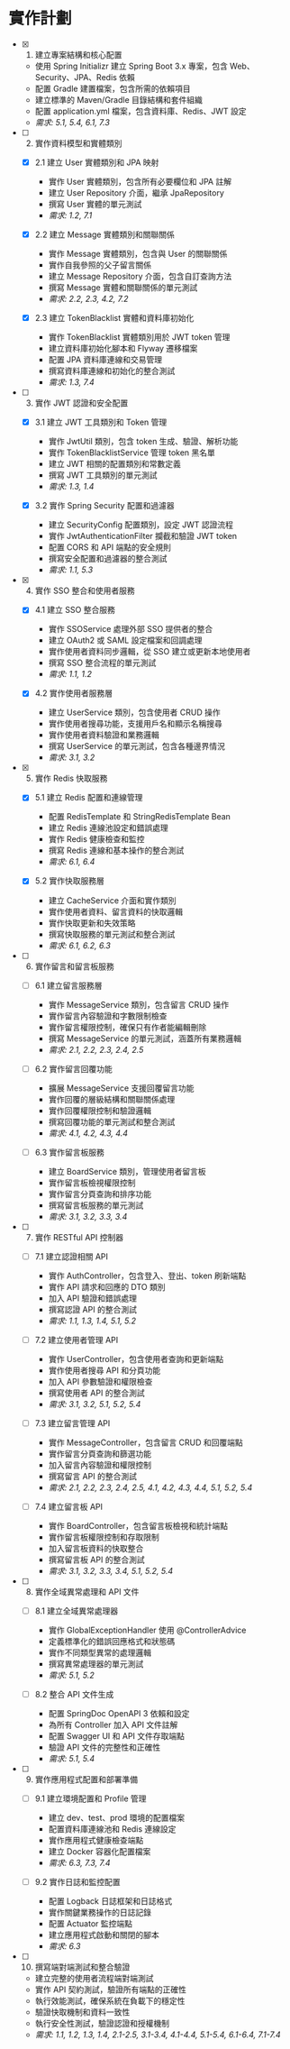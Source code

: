 # 實作計劃

- [x] 1. 建立專案結構和核心配置
  - 使用 Spring Initializr 建立 Spring Boot 3.x 專案，包含 Web、Security、JPA、Redis 依賴
  - 配置 Gradle 建置檔案，包含所需的依賴項目
  - 建立標準的 Maven/Gradle 目錄結構和套件組織
  - 配置 application.yml 檔案，包含資料庫、Redis、JWT 設定
  - _需求: 5.1, 5.4, 6.1, 7.3_

- [ ] 2. 實作資料模型和實體類別
  - [x] 2.1 建立 User 實體類別和 JPA 映射
    - 實作 User 實體類別，包含所有必要欄位和 JPA 註解
    - 建立 User Repository 介面，繼承 JpaRepository
    - 撰寫 User 實體的單元測試
    - _需求: 1.2, 7.1_

  - [x] 2.2 建立 Message 實體類別和關聯關係
    - 實作 Message 實體類別，包含與 User 的關聯關係
    - 實作自我參照的父子留言關係
    - 建立 Message Repository 介面，包含自訂查詢方法
    - 撰寫 Message 實體和關聯關係的單元測試
    - _需求: 2.2, 2.3, 4.2, 7.2_

  - [x] 2.3 建立 TokenBlacklist 實體和資料庫初始化
    - 實作 TokenBlacklist 實體類別用於 JWT token 管理
    - 建立資料庫初始化腳本和 Flyway 遷移檔案
    - 配置 JPA 資料庫連線和交易管理
    - 撰寫資料庫連線和初始化的整合測試
    - _需求: 1.3, 7.4_

- [ ] 3. 實作 JWT 認證和安全配置
  - [x] 3.1 建立 JWT 工具類別和 Token 管理
    - 實作 JwtUtil 類別，包含 token 生成、驗證、解析功能
    - 實作 TokenBlacklistService 管理 token 黑名單
    - 建立 JWT 相關的配置類別和常數定義
    - 撰寫 JWT 工具類別的單元測試
    - _需求: 1.3, 1.4_

  - [x] 3.2 實作 Spring Security 配置和過濾器
    - 建立 SecurityConfig 配置類別，設定 JWT 認證流程
    - 實作 JwtAuthenticationFilter 攔截和驗證 JWT token
    - 配置 CORS 和 API 端點的安全規則
    - 撰寫安全配置和過濾器的整合測試
    - _需求: 1.1, 5.3_

- [x] 4. 實作 SSO 整合和使用者服務
  - [x] 4.1 建立 SSO 整合服務
    - 實作 SSOService 處理外部 SSO 提供者的整合
    - 建立 OAuth2 或 SAML 設定檔案和回調處理
    - 實作使用者資料同步邏輯，從 SSO 建立或更新本地使用者
    - 撰寫 SSO 整合流程的單元測試
    - _需求: 1.1, 1.2_

  - [x] 4.2 實作使用者服務層
    - 建立 UserService 類別，包含使用者 CRUD 操作
    - 實作使用者搜尋功能，支援用戶名和顯示名稱搜尋
    - 實作使用者資料驗證和業務邏輯
    - 撰寫 UserService 的單元測試，包含各種邊界情況
    - _需求: 3.1, 3.2_

- [x] 5. 實作 Redis 快取服務
  - [x] 5.1 建立 Redis 配置和連線管理
    - 配置 RedisTemplate 和 StringRedisTemplate Bean
    - 建立 Redis 連線池設定和錯誤處理
    - 實作 Redis 健康檢查和監控
    - 撰寫 Redis 連線和基本操作的整合測試
    - _需求: 6.1, 6.4_

  - [x] 5.2 實作快取服務層
    - 建立 CacheService 介面和實作類別
    - 實作使用者資料、留言資料的快取邏輯
    - 實作快取更新和失效策略
    - 撰寫快取服務的單元測試和整合測試
    - _需求: 6.1, 6.2, 6.3_

- [ ] 6. 實作留言和留言板服務
  - [ ] 6.1 建立留言服務層
    - 實作 MessageService 類別，包含留言 CRUD 操作
    - 實作留言內容驗證和字數限制檢查
    - 實作留言權限控制，確保只有作者能編輯刪除
    - 撰寫 MessageService 的單元測試，涵蓋所有業務邏輯
    - _需求: 2.1, 2.2, 2.3, 2.4, 2.5_

  - [ ] 6.2 實作留言回覆功能
    - 擴展 MessageService 支援回覆留言功能
    - 實作回覆的層級結構和關聯關係處理
    - 實作回覆權限控制和驗證邏輯
    - 撰寫回覆功能的單元測試和整合測試
    - _需求: 4.1, 4.2, 4.3, 4.4_

  - [ ] 6.3 實作留言板服務
    - 建立 BoardService 類別，管理使用者留言板
    - 實作留言板檢視權限控制
    - 實作留言分頁查詢和排序功能
    - 撰寫留言板服務的單元測試
    - _需求: 3.1, 3.2, 3.3, 3.4_

- [ ] 7. 實作 RESTful API 控制器
  - [ ] 7.1 建立認證相關 API
    - 實作 AuthController，包含登入、登出、token 刷新端點
    - 實作 API 請求和回應的 DTO 類別
    - 加入 API 驗證和錯誤處理
    - 撰寫認證 API 的整合測試
    - _需求: 1.1, 1.3, 1.4, 5.1, 5.2_

  - [ ] 7.2 建立使用者管理 API
    - 實作 UserController，包含使用者查詢和更新端點
    - 實作使用者搜尋 API 和分頁功能
    - 加入 API 參數驗證和權限檢查
    - 撰寫使用者 API 的整合測試
    - _需求: 3.1, 3.2, 5.1, 5.2, 5.4_

  - [ ] 7.3 建立留言管理 API
    - 實作 MessageController，包含留言 CRUD 和回覆端點
    - 實作留言分頁查詢和篩選功能
    - 加入留言內容驗證和權限控制
    - 撰寫留言 API 的整合測試
    - _需求: 2.1, 2.2, 2.3, 2.4, 2.5, 4.1, 4.2, 4.3, 4.4, 5.1, 5.2, 5.4_

  - [ ] 7.4 建立留言板 API
    - 實作 BoardController，包含留言板檢視和統計端點
    - 實作留言板權限控制和存取限制
    - 加入留言板資料的快取整合
    - 撰寫留言板 API 的整合測試
    - _需求: 3.1, 3.2, 3.3, 3.4, 5.1, 5.2, 5.4_

- [ ] 8. 實作全域異常處理和 API 文件
  - [ ] 8.1 建立全域異常處理器
    - 實作 GlobalExceptionHandler 使用 @ControllerAdvice
    - 定義標準化的錯誤回應格式和狀態碼
    - 實作不同類型異常的處理邏輯
    - 撰寫異常處理器的單元測試
    - _需求: 5.1, 5.2_

  - [ ] 8.2 整合 API 文件生成
    - 配置 SpringDoc OpenAPI 3 依賴和設定
    - 為所有 Controller 加入 API 文件註解
    - 配置 Swagger UI 和 API 文件存取端點
    - 驗證 API 文件的完整性和正確性
    - _需求: 5.1, 5.4_

- [ ] 9. 實作應用程式配置和部署準備
  - [ ] 9.1 建立環境配置和 Profile 管理
    - 建立 dev、test、prod 環境的配置檔案
    - 配置資料庫連線池和 Redis 連線設定
    - 實作應用程式健康檢查端點
    - 建立 Docker 容器化配置檔案
    - _需求: 6.3, 7.3, 7.4_

  - [ ] 9.2 實作日誌和監控配置
    - 配置 Logback 日誌框架和日誌格式
    - 實作關鍵業務操作的日誌記錄
    - 配置 Actuator 監控端點
    - 建立應用程式啟動和關閉的腳本
    - _需求: 6.3_

- [ ] 10. 撰寫端對端測試和整合驗證
  - 建立完整的使用者流程端對端測試
  - 實作 API 契約測試，驗證所有端點的正確性
  - 執行效能測試，確保系統在負載下的穩定性
  - 驗證快取機制和資料一致性
  - 執行安全性測試，驗證認證和授權機制
  - _需求: 1.1, 1.2, 1.3, 1.4, 2.1-2.5, 3.1-3.4, 4.1-4.4, 5.1-5.4, 6.1-6.4, 7.1-7.4_